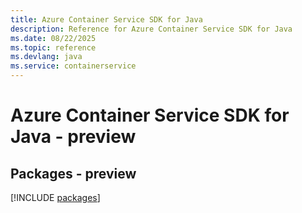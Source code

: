 ```yaml
---
title: Azure Container Service SDK for Java
description: Reference for Azure Container Service SDK for Java
ms.date: 08/22/2025
ms.topic: reference
ms.devlang: java
ms.service: containerservice
---
```

# Azure Container Service SDK for Java - preview
## Packages - preview
[!INCLUDE [packages](container-service-index.md)]